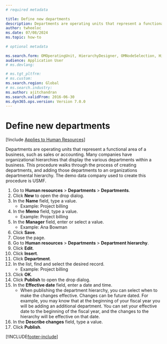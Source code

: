 ```yaml
--- 
# required metadata 
 
title: Define new departments
description: Departments are operating units that represent a functional area of a business, such as sales or accounting. 
author: twheeloc
ms.date: 07/08/2024
ms.topic: how-to 
 
# optional metadata 
 
ms.search.form: OMOperatingUnit, HierarchyDesigner, OMNodeSelection, HierarchyPublishAndCloseForm, HcmPersonnelManagementWorkspace
audience: Application User 
# ms.devlang:  

# ms.tgt_pltfrm:  
# ms.custom:  
ms.search.region: Global
# ms.search.industry: 
ms.author: ajitchandran
ms.search.validFrom: 2016-06-30 
ms.dyn365.ops.version: Version 7.0.0 
---
```

# Define new departments

[!include [Applies to Human Resources](../includes/applies-to-hr.md)]

Departments are operating units that represent a functional area of a business, such as sales or accounting. Many companies have organizational hierarchies that display the various departments within a business. This procedure walks through the process of creating departments, and adding those departments to an organizations departmental hierarchy. The demo data company used to create this procedure is USMF.

1. Go to **Human resources** > **Departments** > **Departments**.
2. Click **New** to open the drop dialog.
3. In the **Name** field, type a value.
    * Example: Project billing  
4. In the **Memo** field, type a value.
    * Example: Project billing  
5. In the **Manager** field, enter or select a value.
    * Example: Ana Bowman  
6. Click **Save**.
7. Close the page.
8. Go to **Human resources** > **Departments** > **Department hierarchy**.
9. Click **Edit**.
10. Click **Insert**.
11. Click **Department**.
12. In the list, find and select the desired record.
    * Example: Project billing  
13. Click **OK**.
14. Click **Publish** to open the drop dialog.
15. In the **Effective date** field, enter a date and time.
    * When publishing the department hierarchy, you can select when to make the changes effective. Changes can be future dated. For example, you may know that at the beginning of your fiscal year you will be adding an additional department. You can set your effective date to the beginning of the fiscal year, and the changes to the hierarchy will be effective on that date.  
16. In the **Describe changes** field, type a value.
17. Click **Publish**.



[!INCLUDE[footer-include](../includes/footer-banner.md)]
